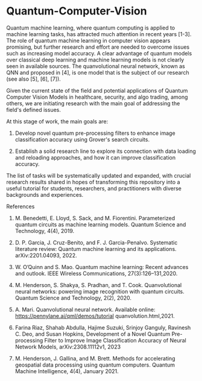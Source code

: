 # Quantum-Computer-Vision

Quantum machine learning, where quantum computing is applied to machine learning tasks, has attracted much attention in recent years [1-3]. The role of quantum machine learning in computer vision appears promising, but further research and effort are needed to overcome issues such as increasing model accuracy. A clear advantage of quantum models over classical deep learning and machine learning models is not clearly seen in available sources. The quanvolutional neural network, known as QNN and proposed in [4], is one model that is the subject of our research (see also [5], [6], [7]).

Given the current state of the field and potential applications of Quantum Computer Vision Models in healthcare, security, and algo trading, among others, we are initiating research with the main goal of addressing the field's defined issues.

At this stage of work, the main goals are:

1) Develop novel quantum pre-processing filters to enhance image classification accuracy using Grover's search circuits.

2) Establish a solid research line to explore its connection with data loading and reloading approaches, and how it can improve classification accuracy.

The list of tasks will be systematically updated and expanded, with crucial research results shared in hopes of transforming this repository into a useful tutorial for students, researchers, and practitioners with diverse backgrounds and experiences.

References

1. M. Benedetti, E. Lloyd, S. Sack, and M. Fiorentini. Parameterized quantum circuits as machine learning models. Quantum Science and Technology, 4(4), 2019.
   
2. D. P. Garcia, J. Cruz-Benito, and F. J. Garcia-Penalvo. Systematic literature review: Quantum machine learning and its applications. arXiv:2201.04093, 2022.
   
3. W. O’Quinn and S. Mao. Quantum machine learning: Recent advances and outlook. IEEE Wireless Communications, 27(3):126–131,2020.
   
4. M. Henderson, S. Shakya, S. Pradhan, and T. Cook. Quanvolutional neural networks: powering image recognition with quantum circuits. Quantum Science and Technology, 2(2), 2020.

5. A. Mari. Quanvolutional neural network. Available online: https://pennylane.ai/qml/demos/tutorial quanvolution.html,2021.

6. Farina Riaz, Shahab Abdulla, Hajime Suzuki, Srinjoy Ganguly, Ravinesh C. Deo, and Susan Hopkins, Development of a Novel Quantum Pre-processing Filter to Improve Image Classification Accuracy of Neural Network Models, arXiv:2308.11112v1, 2023

8. M. Henderson, J. Gallina, and M. Brett. Methods for accelerating geospatial data processing using quantum computers. Quantum Machine Intelligence, 4(4), January 2021.
